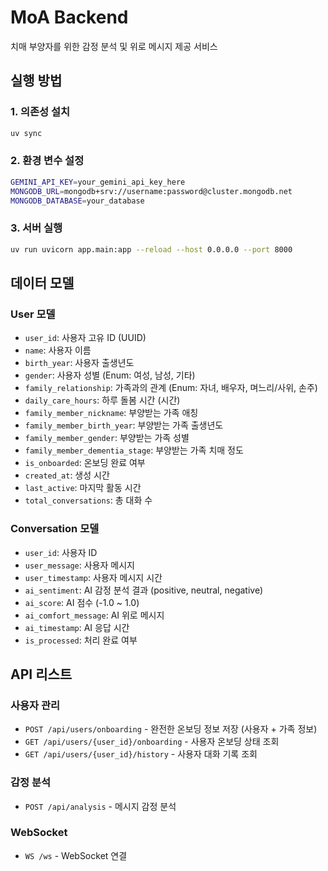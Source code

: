 # MoA Backend

치매 부양자를 위한 감정 분석 및 위로 메시지 제공 서비스

## 실행 방법

### 1. 의존성 설치
```bash
uv sync
```

### 2. 환경 변수 설정
```bash
GEMINI_API_KEY=your_gemini_api_key_here
MONGODB_URL=mongodb+srv://username:password@cluster.mongodb.net
MONGODB_DATABASE=your_database
```

### 3. 서버 실행
```bash
uv run uvicorn app.main:app --reload --host 0.0.0.0 --port 8000
```

## 데이터 모델

### User 모델
- `user_id`: 사용자 고유 ID (UUID)
- `name`: 사용자 이름
- `birth_year`: 사용자 출생년도
- `gender`: 사용자 성별 (Enum: 여성, 남성, 기타)
- `family_relationship`: 가족과의 관계 (Enum: 자녀, 배우자, 며느리/사위, 손주)
- `daily_care_hours`: 하루 돌봄 시간 (시간)
- `family_member_nickname`: 부양받는 가족 애칭
- `family_member_birth_year`: 부양받는 가족 출생년도
- `family_member_gender`: 부양받는 가족 성별
- `family_member_dementia_stage`: 부양받는 가족 치매 정도
- `is_onboarded`: 온보딩 완료 여부
- `created_at`: 생성 시간
- `last_active`: 마지막 활동 시간
- `total_conversations`: 총 대화 수



### Conversation 모델
- `user_id`: 사용자 ID
- `user_message`: 사용자 메시지
- `user_timestamp`: 사용자 메시지 시간
- `ai_sentiment`: AI 감정 분석 결과 (positive, neutral, negative)
- `ai_score`: AI 점수 (-1.0 ~ 1.0)
- `ai_comfort_message`: AI 위로 메시지
- `ai_timestamp`: AI 응답 시간
- `is_processed`: 처리 완료 여부

## API 리스트

### 사용자 관리
- `POST /api/users/onboarding` - 완전한 온보딩 정보 저장 (사용자 + 가족 정보)
- `GET /api/users/{user_id}/onboarding` - 사용자 온보딩 상태 조회
- `GET /api/users/{user_id}/history` - 사용자 대화 기록 조회

### 감정 분석
- `POST /api/analysis` - 메시지 감정 분석

### WebSocket
- `WS /ws` - WebSocket 연결
